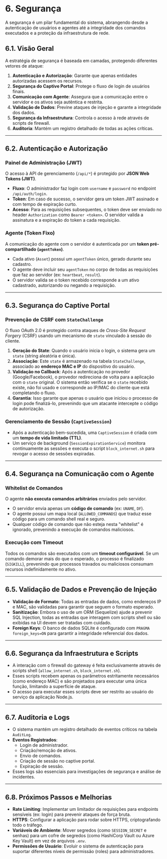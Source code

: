 # 6. Segurança

A segurança é um pilar fundamental do sistema, abrangendo desde a autenticação de usuários e agentes até a integridade dos comandos executados e a proteção da infraestrutura de rede.

## 6.1. Visão Geral

A estratégia de segurança é baseada em camadas, protegendo diferentes vetores de ataque:
1.  **Autenticação e Autorização**: Garante que apenas entidades autorizadas acessem os recursos.
2.  **Segurança do Captive Portal**: Protege o fluxo de login de usuários finais.
3.  **Comunicação com Agente**: Assegura que a comunicação entre o servidor e os ativos seja autêntica e restrita.
4.  **Validação de Dados**: Previne ataques de injeção e garante a integridade dos dados.
5.  **Segurança da Infraestrutura**: Controla o acesso à rede através de scripts de firewall.
6.  **Auditoria**: Mantém um registro detalhado de todas as ações críticas.

---

## 6.2. Autenticação e Autorização

### Painel de Administração (JWT)
O acesso à API de gerenciamento (`/api/*`) é protegido por **JSON Web Tokens (JWT)**.
-   **Fluxo**: O administrador faz login com `username` e `password` no endpoint `/api/auth/login`.
-   **Token**: Em caso de sucesso, o servidor gera um token JWT assinado e com tempo de expiração curto.
-   **Acesso**: Para as requisições subsequentes, o token deve ser enviado no header `Authorization` como `Bearer <token>`. O servidor valida a assinatura e a expiração do token a cada requisição.

### Agente (Token Fixo)
A comunicação do agente com o servidor é autenticada por um **token pré-compartilhado (`agentToken`)**.
-   Cada ativo (`Asset`) possui um `agentToken` único, gerado durante seu cadastro.
-   O agente deve incluir seu `agentToken` no corpo de todas as requisições que faz ao servidor (ex: `heartbeat`, `result`).
-   O servidor valida se o token recebido corresponde a um ativo cadastrado, autorizando ou negando a requisição.

---

## 6.3. Segurança do Captive Portal

### Prevenção de CSRF com `StateChallenge`
O fluxo OAuth 2.0 é protegido contra ataques de *Cross-Site Request Forgery* (CSRF) usando um mecanismo de `state` vinculado à sessão do cliente.
1.  **Geração do State**: Quando o usuário inicia o login, o sistema gera um `state` (string aleatória e única).
2.  **Associação**: Este `state` é armazenado na tabela `StateChallenge`, associado ao **endereço MAC e IP** do dispositivo do usuário.
3.  **Validação no Callback**: Após a autenticação no provedor (Google/Facebook), o provedor redireciona de volta para a aplicação com o `state` original. O sistema então verifica se o `state` recebido existe, não foi usado e corresponde ao IP/MAC do cliente que está completando o fluxo.
4.  **Garantia**: Isso garante que apenas o usuário que iniciou o processo de login pode finalizá-lo, prevenindo que um atacante intercepte o código de autorização.

### Gerenciamento de Sessão (`CaptiveSession`)
-   Após a autenticação bem-sucedida, uma `CaptiveSession` é criada com um **tempo de vida limitado (TTL)**.
-   Um serviço de background (`SessionExpirationService`) monitora continuamente as sessões e executa o script `block_internet.sh` para revogar o acesso de sessões expiradas.

---

## 6.4. Segurança na Comunicação com o Agente

### Whitelist de Comandos
O agente **não executa comandos arbitrários** enviados pelo servidor.
-   O servidor envia apenas um **código de comando** (ex: `UNAME`, `DF`).
-   O agente possui um mapa local (`ALLOWED_COMMANDS`) que traduz esse código para um comando shell real e seguro.
-   Qualquer código de comando que não esteja nesta "whitelist" é ignorado, prevenindo a execução de comandos maliciosos.

### Execução com Timeout
Todos os comandos são executados com um **timeout configurável**. Se um comando demorar mais do que o esperado, o processo é finalizado (`SIGKILL`), prevenindo que processos travados ou maliciosos consumam recursos indefinidamente no ativo.

---

## 6.5. Validação de Dados e Prevenção de Injeção

-   **Validação de Formato**: Todas as entradas de dados, como endereços IP e MAC, são validadas para garantir que seguem o formato esperado.
-   **Sanitização**: Embora o uso de um ORM (Sequelize) ajude a prevenir SQL Injection, todas as entradas que interagem com scripts shell ou são exibidas na UI devem ser tratadas com cuidado.
-   **Foreign Keys**: O banco de dados SQLite é configurado com `PRAGMA foreign_keys=ON` para garantir a integridade referencial dos dados.

---

## 6.6. Segurança da Infraestrutura e Scripts

-   A interação com o firewall do gateway é feita exclusivamente através de scripts shell (`allow_internet.sh`, `block_internet.sh`).
-   Esses scripts recebem apenas os parâmetros estritamente necessários (como endereço MAC) e são projetados para executar uma única função, limitando a superfície de ataque.
-   O acesso para executar esses scripts deve ser restrito ao usuário do serviço da aplicação Node.js.

---

## 6.7. Auditoria e Logs

-   O sistema mantém um registro detalhado de eventos críticos na tabela `AuditLog`.
-   **Eventos Registrados**:
    -   Login de administrador.
    -   Criação/remoção de ativos.
    -   Envio de comandos.
    -   Criação de sessão no captive portal.
    -   Expiração de sessão.
-   Esses logs são essenciais para investigações de segurança e análise de incidentes.

---

## 6.8. Próximos Passos e Melhorias

-   **Rate Limiting**: Implementar um limitador de requisições para endpoints sensíveis (ex: login) para prevenir ataques de força bruta.
-   **HTTPS**: Configurar a aplicação para rodar sobre HTTPS, criptografando todo o tráfego.
-   **Variáveis de Ambiente**: Mover segredos (como `SESSION_SECRET` e senhas) para um cofre de segredos (como HashiCorp Vault ou Azure Key Vault) em vez de arquivos `.env`.
-   **Permissões de Usuário**: Evoluir o sistema de autenticação para suportar diferentes níveis de permissão (roles) para administradores.
